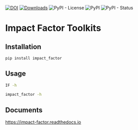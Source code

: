 [![DOI](https://zenodo.org/badge/DOI/10.5281/zenodo.4005636.svg)](https://doi.org/10.5281/zenodo.4005636)
[![Downloads](https://pepy.tech/badge/impact-factor)](https://pepy.tech/project/impact-factor)
![PyPI - License](https://img.shields.io/pypi/l/mi?style=plastic)
![PyPI](https://img.shields.io/pypi/v/impact_factor)
![PyPI - Status](https://img.shields.io/pypi/status/impact_factor)


# Impact Factor Toolkits

## Installation
```base
pip install impact_factor
```

## Usage
```bash
IF -h

impact_factor -h
```

## Documents
https://impact-factor.readthedocs.io
